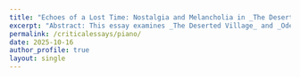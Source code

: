 ```yaml
---
title: "Echoes of a Lost Time: Nostalgia and Melancholia in _The Deserted Village_ and _Eton College_"
excerpt: "Abstract: This essay examines _The Deserted Village_ and _Ode on a Distant Prospect of Eton College_ through the lens of nostalgic melancholia, exploring how both poems dramatize the temporal tension between memory and loss. It argues that Goldsmith’s restorative nostalgia aspires to rebuild a vanished moral order, whereas Gray’s reflective nostalgia accepts irretrievability and turns remembrance into introspection. Together they illuminate the eighteenth century’s poetic negotiation between time, emotion, and historical consciousness.(MA coursework essay, _Melancholia and Hypochondria in 18th Century Europe_, King’s College London.)"
permalink: /criticalessays/piano/
date: 2025-10-16
author_profile: true
layout: single
---
```

